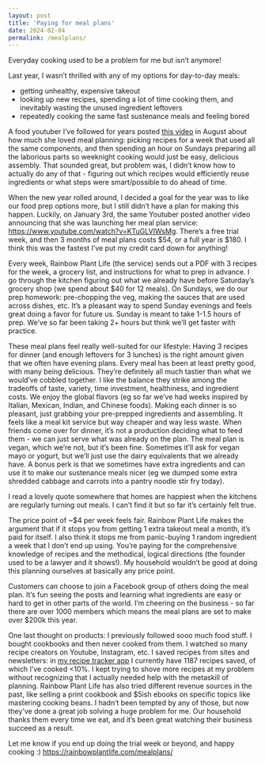```yaml
---
layout: post
title: 'Paying for meal plans'
date: 2024-02-04
permalink: /mealplans/
---
```

Everyday cooking used to be a problem for me but isn’t anymore! 

Last year, I wasn’t thrilled with any of my options for day-to-day meals: 
- getting unhealthy, expensive takeout 
- looking up new recipes, spending a lot of time cooking them, and inevitably wasting the unused ingredient leftovers
- repeatedly cooking the same fast sustenance meals and feeling bored 

A food youtuber I’ve followed for years posted [this video](https://www.youtube.com/watch?v=kwpltZGCGd8) in August about how much she loved meal planning: picking recipes for a week that used all the same components, and then spending an hour on Sundays preparing all the laborious parts so weeknight cooking would just be easy, delicious assembly. That sounded great, but problem was, I didn’t know how to actually do any of that - figuring out which recipes would efficiently reuse ingredients or what steps were smart/possible to do ahead of time. 

When the new year rolled around, I decided a goal for the year was to like our food prep options more, but I still didn’t have a plan for making this happen. Luckily, on January 3rd, the same Youtuber posted another video announcing that she was launching her meal plan service: <https://www.youtube.com/watch?v=KTuGLVIWsMg>. There’s a free trial week, and then 3 months of meal plans costs $54, or a full year is $180. I think this was the fastest I’ve put my credit card down for anything! 

Every week, Rainbow Plant Life (the service) sends out a PDF with 3 recipes for the week, a grocery list, and instructions for what to prep in advance. I go through the kitchen figuring out what we already have before Saturday’s grocery shop (we spend about $40 for 12 meals). On Sundays, we do our prep homework: pre-chopping the veg, making the sauces that are used across dishes, etc. It’s a pleasant way to spend Sunday evenings and feels great doing a favor for future us. Sunday is meant to take 1-1.5 hours of prep. We’ve so far been taking 2+ hours but think we’ll get faster with practice. 

These meal plans feel really well-suited for our lifestyle: 
Having 3 recipes for dinner (and enough leftovers for 3 lunches) is the right amount given that we often have evening plans. 
Every meal has been at least pretty good, with many being delicious. They’re definitely all much tastier than what we would’ve cobbled together. I like the balance they strike among the tradeoffs of taste, variety, time investment, healthiness, and ingredient costs. 
We enjoy the global flavors (eg so far we’ve had weeks inspired by Italian, Mexican, Indian, and Chinese foods).
Making each dinner is so pleasant, just grabbing your pre-prepped ingredients and assembling. It feels like a meal kit service but way cheaper and way less waste.
When friends come over for dinner, it’s not a production deciding what to feed them - we can just serve what was already on the plan. 
The meal plan is vegan, which we’re not, but it’s been fine. Sometimes it’ll ask for vegan mayo or yogurt, but we’ll just use the dairy equivalents that we already have. 
A bonus perk is that we sometimes have extra ingredients and can use it to make our sustenance meals nicer (eg we dumped some extra shredded cabbage and carrots into a pantry noodle stir fry today).

I read a lovely quote somewhere that homes are happiest when the kitchens are regularly turning out meals. I can’t find it but so far it’s certainly felt true. 

The price point of ~$4 per week feels fair. Rainbow Plant Life makes the argument that if it stops you from getting 1 extra takeout meal a month, it’s paid for itself. I also think it stops me from panic-buying 1 random ingredient a week that I don’t end up using. You’re paying for the comprehensive knowledge of recipes and the methodical, logical directions (the founder used to be a lawyer and it shows!). My household wouldn’t be good at doing this planning ourselves at basically any price point.

Customers can choose to join a Facebook group of others doing the meal plan. It’s fun seeing the posts and learning what ingredients are easy or hard to get in other parts of the world. I’m cheering on the business - so far there are over 1000 members which means the meal plans are set to make over $200k this year. 

One last thought on products: I previously followed sooo much food stuff. I bought cookbooks and then never cooked from them. I watched so many recipe creators on Youtube, Instagram, etc. I saved recipes from sites and newsletters: in [my recipe tracker app](https://www.paprikaapp.com/) I currently have 1187 recipes saved, of which I’ve cooked <10%. I kept trying to shove more recipes at my problem without recognizing that I actually needed help with the metaskill of planning. Rainbow Plant Life has also tried different revenue sources in the past, like selling a print cookbook and $5ish ebooks on specific topics like mastering cooking beans. I hadn’t been tempted by any of those, but now they’ve done a great job solving a huge problem for me. Our household thanks them every time we eat, and it’s been great watching their business succeed as a result.

Let me know if you end up doing the trial week or beyond, and happy cooking :) <https://rainbowplantlife.com/mealplans/> 
